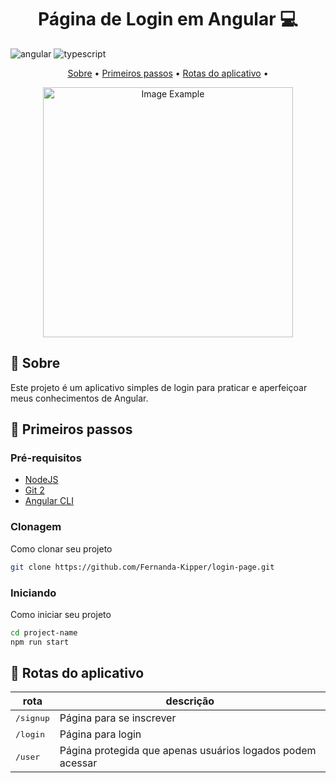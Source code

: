 [TYPESCRIPT__BADGE]: https://img.shields.io/badge/typescript-D4FAFF?style=for-the-badge&logo=typescript
[ANGULAR__BADGE]: https://img.shields.io/badge/Angular-red?style=for-the-badge&logo=angular

<h1 align="center" style="font-weight: bold;">Página de Login em Angular 💻</h1>

![angular][ANGULAR__BADGE]
![typescript][TYPESCRIPT__BADGE]

<p align="center">
 <a href="#about">Sobre</a> • 
 <a href="#started">Primeiros passos</a> • 
 <a href="#started">Rotas do aplicativo</a> • 
</p>


<p align="center">
    <img src="./.github/login.png" alt="Image Example" width="400px">
</p>

<h2 id="started">📌 Sobre</h2>

Este projeto é um aplicativo simples de login para praticar e aperfeiçoar meus conhecimentos de Angular.

<h2 id="started">🚀 Primeiros passos</h2>

<h3>Pré-requisitos</h3>

- [NodeJS](https://nodejs.org/)
- [Git 2](https://github.com)
- [Angular CLI](https://angular.io/cli)

<h3>Clonagem</h3>

Como clonar seu projeto

```bash
git clone https://github.com/Fernanda-Kipper/login-page.git
```

<h3>Iniciando</h3>

Como iniciar seu projeto

```bash
cd project-name
npm run start
```

<h2 id="routes">📍 Rotas do aplicativo</h2>

| rota               | descrição                                          
|----------------------|-----------------------------------------------------
| <kbd>/signup</kbd>     | Página para se inscrever
| <kbd>/login</kbd>     | Página para login
| <kbd>/user</kbd>     | Página protegida que apenas usuários logados podem acessar